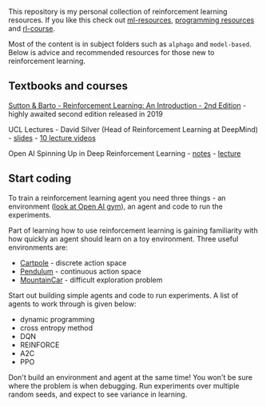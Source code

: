 This repository is my personal collection of reinforcement learning resources.  If you like this check out [ml-resources](https://github.com/ADGEfficiency/ml-resources), [programming resources](https://github.com/ADGEfficiency/programming-resources) and [rl-course](https://github.com/ADGEfficiency/rl-course).

Most of the content is in subject folders such as `alphago` and `model-based`.  Below is advice and recommended resources for those new to reinforcement learning.

## Textbooks and courses

[Sutton & Barto - Reinforcement Learning: An Introduction - 2nd Edition](http://incompleteideas.net/book/the-book-2nd.html) - highly awaited second edition released in 2019

UCL Lectures - David Silver (Head of Reinforcement Learning at DeepMind) - [slides](https://github.com/ADGEfficiency/rl-resources/tree/master/courses/Silver-UCL-lectures) - [10 lecture videos](https://www.youtube.com/watch?v=2pWv7GOvuf0)

Open AI Spinning Up in Deep Reinforcement Learning - [notes](https://spinningup.openai.com/en/latest/) - [lecture](https://www.youtube.com/watch?v=fdY7dt3ijgY)

## Start coding

To train a reinforcement learning agent you need three things - an environment ([look at Open AI gym](https://gym.openai.com/)), an agent and code to run the experiments.

Part of learning how to use reinforcement learning is gaining familiarity with how quickly an agent should learn on a toy environment.  Three useful environments are:
- [Cartpole](https://gym.openai.com/envs/CartPole-v0/) - discrete action space
- [Pendulum](https://gym.openai.com/envs/Pendulum-v0/) - continuous action space
- [MountainCar](https://gym.openai.com/envs/MountainCar-v0/) - difficult exploration problem

Start out building simple agents and code to run experiments.  A list of agents to work through is given below:
- dynamic programming
- cross entropy method
- DQN
- REINFORCE
- A2C
- PPO

Don't build an environment and agent at the same time!  You won't be sure where the problem is when debugging.  Run experiments over multiple random seeds, and expect to see variance in learning.
